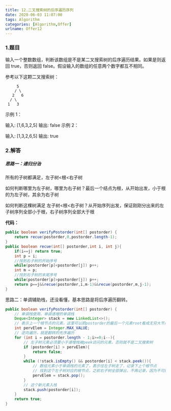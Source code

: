 ```yaml
---
title: 12.二叉搜索树的后序遍历序列
date: 2020-06-03 11:07:00
tags: Algorithm
categories: [Algorithm,Offer]
urlname: Offer12
---
```


### 1.题目

输入一个整数数组，判断该数组是不是某二叉搜索树的后序遍历结果。如果是则返回 true，否则返回 false。假设输入的数组的任意两个数字都互不相同。

参考以下这颗二叉搜索树：

     	 5
    	/ \
       2   6
      / \
     1   3

示例 1：

输入: [1,6,3,2,5]
输出: false
示例 2：

输入: [1,3,2,6,5]
输出: true

### 2.解答

##### 思路一：递归分治

所有的子树都满足，左子树<根<右子树

如何判断哪里为左子树，哪里为右子树？最后一个结点为根，从开始出发，小于根的为左子树，其余为右子树

如何判断这棵树满足 左子树<根<右子树？从开始序列出发，保证刚刚分出来的左子树序列全部小于根，右子树序列全部大于根

**代码：**

```java
public boolean verifyPostorder(int[] postorder) {
    return recue(postorder,0,postorder.length-1);
}
public boolean recue(int[] postorder,int i, int j){
    if(i==j) return true;
    int p = i;
    //找到右子树的开始序号
    while(postorder[p]<postorder[j]) p++;
    int m = p;
    //找到右子树的末尾序号
    while(postorder[p]>postorder[j]) p++;
    return p==j&&recue(postorder,i,m-1)&&recue(postorder,m,j-1);
}
```

思路二：单调辅助栈，还没看懂，基本思路是将后序遍历翻转。

```java
public boolean verifyPostorder(int[] postorder) {
    // 单调栈使用，单调递增的单调栈
    Deque<Integer> stack = new LinkedList<>();
    // 表示上一个根节点的元素，这里可以把postorder的最后一个元素root看成无穷大节点的左孩子
    int pervElem = Integer.MAX_VALUE;
    // 逆向遍历，就是翻转的先序遍历
    for (int i = postorder.length - 1;i>=0;i--){
        // 左子树元素必须要小于递增栈被peek访问的元素，否则就不是二叉搜索树
        if (postorder[i] > pervElem){
            return false;
        }
        while (!stack.isEmpty() && postorder[i] < stack.peek()){
            // 数组元素小于单调栈的元素了，表示往左子树走了，记录下上个根节点
            // 找到这个左子树对应的根节点，之前右子树全部弹出，不再记录，因为不可能在往根节点的右子树走了
            pervElem = stack.pop();
        }
        // 这个新元素入栈
        stack.push(postorder[i]);
    }
    return true;
}
```
